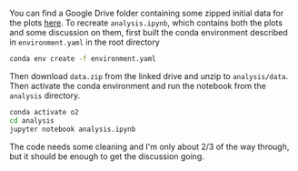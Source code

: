 You can find a Google Drive folder containing some zipped initial data for the plots [here](https://drive.google.com/drive/folders/1pX7OuSbxqaFi828oOhPi67xZalIBRfcU?usp=sharing). To recreate `analysis.ipynb`, which contains both the plots and some discussion on them, first built the conda environment described in `environment.yaml` in the root directory
```bash
conda env create -f environment.yaml
```
Then download `data.zip` from the linked drive and unzip to `analysis/data`. Then activate the conda environment and run the notebook from the `analysis` directory.

```bash
conda activate o2
cd analysis
jupyter notebook analysis.ipynb
```

The code needs some cleaning and I'm only about 2/3 of the way through, but it should be enough to get the discussion going.